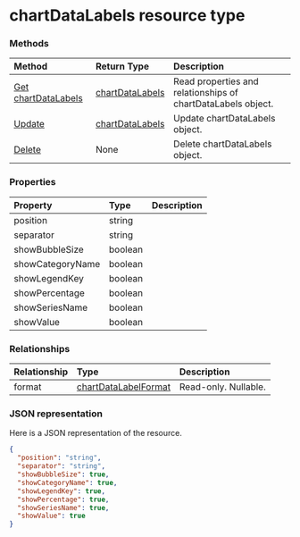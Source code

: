 # chartDataLabels resource type




### Methods

| Method		   | Return Type	|Description|
|:---------------|:--------|:----------|
|[Get chartDataLabels](../api/chartdatalabels_get.md) | [chartDataLabels](chartdatalabels.md) |Read properties and relationships of chartDataLabels object.|
|[Update](../api/chartdatalabels_update.md) | [chartDataLabels](chartdatalabels.md)	|Update chartDataLabels object. |
|[Delete](../api/chartdatalabels_delete.md) | None |Delete chartDataLabels object. |

### Properties
| Property	   | Type	|Description|
|:---------------|:--------|:----------|
|position|string||
|separator|string||
|showBubbleSize|boolean||
|showCategoryName|boolean||
|showLegendKey|boolean||
|showPercentage|boolean||
|showSeriesName|boolean||
|showValue|boolean||

### Relationships
| Relationship | Type	|Description|
|:---------------|:--------|:----------|
|format|[chartDataLabelFormat](chartdatalabelformat.md)| Read-only. Nullable.|

### JSON representation

Here is a JSON representation of the resource.

<!-- {
  "blockType": "resource",
  "optionalProperties": [

  ],
  "@odata.type": "microsoft.graph.chartdatalabels"
}-->

```json
{
  "position": "string",
  "separator": "string",
  "showBubbleSize": true,
  "showCategoryName": true,
  "showLegendKey": true,
  "showPercentage": true,
  "showSeriesName": true,
  "showValue": true
}

```

<!-- uuid: 8fcb5dbc-d5aa-4681-8e31-b001d5168d79
2015-10-25 14:57:30 UTC -->
<!-- {
  "type": "#page.annotation",
  "description": "chartDataLabels resource",
  "keywords": "",
  "section": "documentation",
  "tocPath": ""
}-->